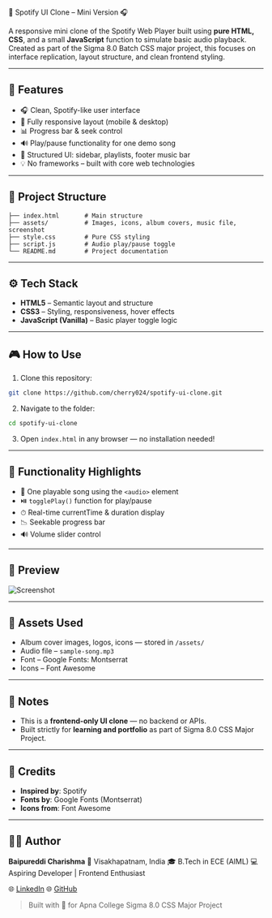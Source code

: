 🎵 Spotify UI Clone – Mini Version 🎧

A responsive mini clone of the Spotify Web Player built using **pure HTML, CSS**, and a small **JavaScript** function to simulate basic audio playback. Created as part of the Sigma 8.0 Batch CSS major project, this focuses on interface replication, layout structure, and clean frontend styling.

---

## 🚀 Features

* 🎧 Clean, Spotify-like user interface
* 🎨 Fully responsive layout (mobile & desktop)
* 📊 Progress bar & seek control
* 🔊 Play/pause functionality for one demo song
* 📁 Structured UI: sidebar, playlists, footer music bar
* 💡 No frameworks – built with core web technologies

---

## 📂 Project Structure

```
├── index.html       # Main structure
├── assets/          # Images, icons, album covers, music file, screenshot
├── style.css        # Pure CSS styling
├── script.js        # Audio play/pause toggle
└── README.md        # Project documentation
```

---

## ⚙️ Tech Stack

* **HTML5** – Semantic layout and structure
* **CSS3** – Styling, responsiveness, hover effects
* **JavaScript (Vanilla)** – Basic player toggle logic

---

## 🎮 How to Use

1. Clone this repository:

```bash
git clone https://github.com/cherry024/spotify-ui-clone.git
```

2. Navigate to the folder:

```bash
cd spotify-ui-clone
```

3. Open `index.html` in any browser — no installation needed!

---

## 🔧 Functionality Highlights

* 🎵 One playable song using the `<audio>` element
* ⏯️ `togglePlay()` function for play/pause
* ⏱ Real-time currentTime & duration display
* 📉 Seekable progress bar
* 🔊 Volume slider control

---

## 📸 Preview

![Screenshot](./assets/screenshot.png)

---

## 📁 Assets Used

* Album cover images, logos, icons — stored in `/assets/`
* Audio file – `sample-song.mp3`
* Font – Google Fonts: Montserrat
* Icons – Font Awesome

---

## 📌 Notes

* This is a **frontend-only UI clone** — no backend or APIs.
* Built strictly for **learning and portfolio** as part of Sigma 8.0 CSS Major Project.

---

## 🙌 Credits

* **Inspired by**: Spotify
* **Fonts by**: Google Fonts (Montserrat)
* **Icons from**: Font Awesome

---

## 👩‍💻 Author

**Baipureddi Charishma**
📍 Visakhapatnam, India
🎓 B.Tech in ECE (AIML)
💻 Aspiring Developer | Frontend Enthusiast

🌐 [LinkedIn](https://www.linkedin.com/in/charishmaa/)
🌐 [GitHub](https://github.com/cherry024)

> Built with 💚 for Apna College Sigma 8.0 CSS Major Project


